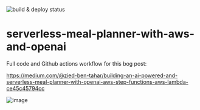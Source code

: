 
![build & deploy status](https://github.com/ziedbentahar/serverless-meal-planner-with-aws-and-openai/actions/workflows/main-pipeline.yml/badge.svg)

# serverless-meal-planner-with-aws-and-openai

Full code and Github actions workflow for this bog post:

https://medium.com/@zied-ben-tahar/building-an-ai-powered-and-serverless-meal-planner-with-openai-aws-step-functions-aws-lambda-ce45c45794cc


![image](https://user-images.githubusercontent.com/6813975/224505487-555055f9-2085-4796-9bd7-eedba0acb594.png)
